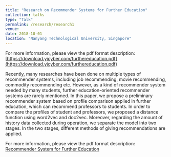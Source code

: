 ```yaml
---
title: "Research on Recommender Systems for Further Education"
collection: talks
type: "Talk"
permalink: /research/research1
venue: 
date: 2018-10-01
location: "Nanyang Technological University, Singapore"
---
```

For more information, please view the pdf format description: [https://download.yjcyber.com/furthereducation.pdf](https://download.yjcyber.com/furthereducation.pdf)

Recently, many researches have been done on multiple types of recommender systems, including job recommending, movie recommending, commodity recommending etc. However, as a kind of recommender system needed by many students, further education-oriented recommender systems are rarely mentioned. In this paper, we propose a preliminary recommender system based on profile comparison applied in further education, which can recommend professors to students. In order to compare the profiles of student and professors, we proposed a distance function using word2vec and doc2vec. Moreover, regarding the amount of history data collected during operation, we separate the model into two stages. In the two stages, different methods of giving recommendations are applied.

For more information, please view the pdf format description: [Recommender System for Further Education](https://download.yjcyber.com/furthereducation.pdf)
